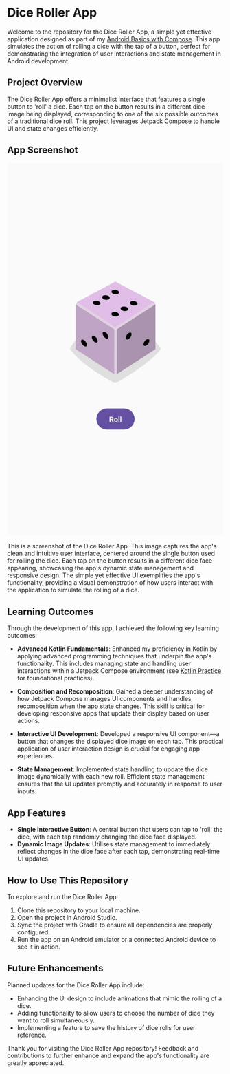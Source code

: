 # Dice Roller App

Welcome to the repository for the Dice Roller App, a simple yet effective application designed as part of my [Android Basics with Compose](https://developer.android.com/courses/android-basics-compose/course). This app simulates the action of rolling a dice with the tap of a button, perfect for demonstrating the integration of user interactions and state management in Android development.

## Project Overview

The Dice Roller App offers a minimalist interface that features a single button to 'roll' a dice. Each tap on the button results in a different dice image being displayed, corresponding to one of the six possible outcomes of a traditional dice roll. This project leverages Jetpack Compose to handle UI and state changes efficiently.

## App Screenshot

![dice-roller-app](dice-roller-app.jpg)

This is a screenshot of the Dice Roller App. This image captures the app's clean and intuitive user interface, centered around the single button used for rolling the dice. Each tap on the button results in a different dice face appearing, showcasing the app's dynamic state management and responsive design. The simple yet effective UI exemplifies the app's functionality, providing a visual demonstration of how users interact with the application to simulate the rolling of a dice.

## Learning Outcomes

Through the development of this app, I achieved the following key learning outcomes:

- **Advanced Kotlin Fundamentals**: Enhanced my proficiency in Kotlin by applying advanced programming techniques that underpin the app's functionality. This includes managing state and handling user interactions within a Jetpack Compose environment (see [Kotlin Practice](https://github.com/mateuszs6/KotlinPractice.git) for foundational practices).

- **Composition and Recomposition**: Gained a deeper understanding of how Jetpack Compose manages UI components and handles recomposition when the app state changes. This skill is critical for developing responsive apps that update their display based on user actions.

- **Interactive UI Development**: Developed a responsive UI component—a button that changes the displayed dice image on each tap. This practical application of user interaction design is crucial for engaging app experiences.

- **State Management**: Implemented state handling to update the dice image dynamically with each new roll. Efficient state management ensures that the UI updates promptly and accurately in response to user inputs.

## App Features

- **Single Interactive Button**: A central button that users can tap to 'roll' the dice, with each tap randomly changing the dice face displayed.
- **Dynamic Image Updates**: Utilises state management to immediately reflect changes in the dice face after each tap, demonstrating real-time UI updates.

## How to Use This Repository

To explore and run the Dice Roller App:
1. Clone this repository to your local machine.
2. Open the project in Android Studio.
3. Sync the project with Gradle to ensure all dependencies are properly configured.
4. Run the app on an Android emulator or a connected Android device to see it in action.

## Future Enhancements

Planned updates for the Dice Roller App include:
- Enhancing the UI design to include animations that mimic the rolling of a dice.
- Adding functionality to allow users to choose the number of dice they want to roll simultaneously.
- Implementing a feature to save the history of dice rolls for user reference.

Thank you for visiting the Dice Roller App repository! Feedback and contributions to further enhance and expand the app's functionality are greatly appreciated.
